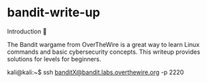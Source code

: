 # bandit-write-up

Introduction 📖

The Bandit wargame from OverTheWire is a great way to learn Linux commands and basic cybersecurity concepts. This writeup provides solutions for levels for beginners.

kali@kali:~$ ssh banditX@bandit.labs.overthewire.org -p 2220
